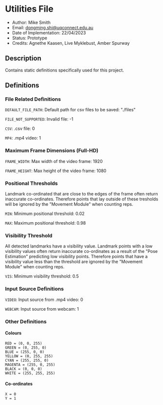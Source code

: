 # Utilities File
- Author: Mike Smith
- Email: dongming.shi@uqconnect.edu.au
- Date of Implementation: 22/04/2023
- Status: Prototype
- Credits: Agnethe Kaasen, Live Myklebust, Amber Spurway

## Description

Contains static definitions specifically used for this project.

## Definitions

### File Related Definitions

`DEFAULT_FILE_PATH`: Default path for csv files to be saved: "./files"

`FILE_NOT_SUPPORTED`: Invalid file: -1

`CSV`: .csv file: 0

`MP4`: .mp4 video: 1

### Maximum Frame Dimensions (Full-HD)

`FRAME_WIDTH`: Max width of the video frame: 1920

`FRAME_HEIGHT`: Max height of the video frame: 1080

### Positional Thresholds

Landmark co-ordinated that are close to the edges of the frame often return inaccurate co-ordinates. Therefore points that lay outside of these tresholds will be ignored by the "Movement Module" when counting reps.

`MIN`: Minimum positional threshold: 0.02

`MAX`: Maximum positional threshold: 0.98

### Visibility Threshold

All detected landmarks have a visibility value. Landmark points with a low visibility values often return inaccurate co-ordinates as a result of the "Pose Estimation" predicting low visibility points. Therefore points that have a visibility value less than the threshold are ignored by the "Movement Module" when counting reps.

`VIS`: Minimum visibility threshold: 0.5

### Input Source Definitions

`VIDEO`: Input source from .mp4 video: 0

`WEBCAM`: Input source from webcam: 1

### Other Definitions

#### Colours

```
RED = (0, 0, 255)
GREEN = (0, 255, 0)
BLUE = (255, 0, 0)
YELLOW = (0, 255, 255)
CYAN = (255, 255, 0)
MAGENTA = (255, 0, 255)
BLACK = (0, 0, 0)
WHITE = (255, 255, 255)
```

#### Co-ordinates
```
X = 0
Y = 1
```
